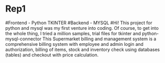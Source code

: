 # Rep1
#Frontend - Python TKINTER
#Backend - MYSQL
#Hi! This project for python and mysql was my first venture into coding.
Of course, to get into the whole thing, I tried a million samples, trial files for tkinter and python-mysql-connector 
This Supermarket billing and management system is a comprehensive billing system with employee and admin login and authorization, billing of items, 
stock and inventory check using databases (tables) and checkout with price calculation.
